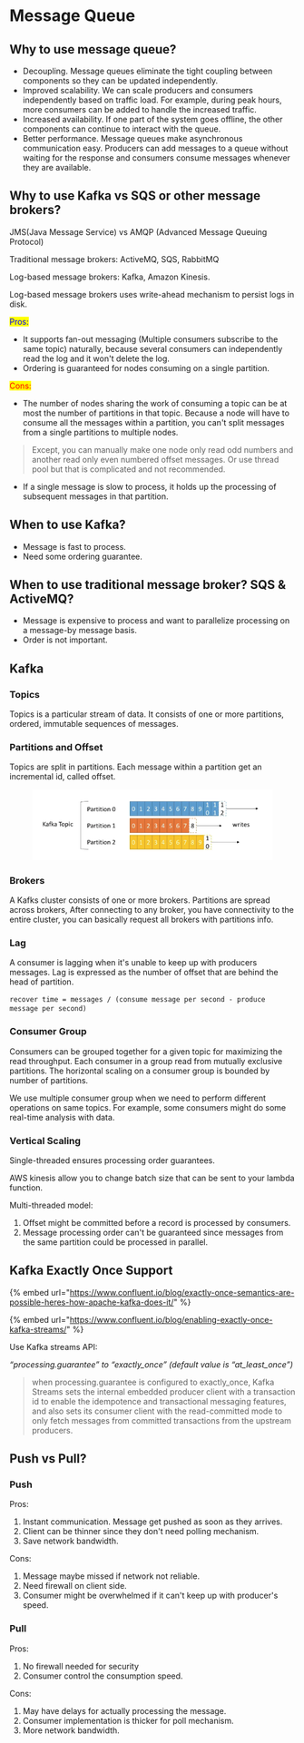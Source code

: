 # Message Queue

## Why to use message queue?

* Decoupling. Message queues eliminate the tight coupling between components so they can be updated independently.
* Improved scalability. We can scale producers and consumers independently based on traffic load. For example, during peak hours, more consumers can be added to handle the increased traffic.
* Increased availability. If one part of the system goes offline, the other components can continue to interact with the queue.
* Better performance. Message queues make asynchronous communication easy. Producers can add messages to a queue without waiting for the response and consumers consume messages whenever they are available.

## Why to use Kafka vs SQS or other message brokers?

JMS(Java Message Service) vs AMQP (Advanced Message Queuing Protocol)

Traditional message brokers: ActiveMQ, SQS, RabbitMQ

Log-based message brokers: Kafka, Amazon Kinesis.

Log-based message brokers uses write-ahead mechanism to persist logs in disk.

<mark style="color:blue;">Pros:</mark>

* It supports fan-out messaging (Multiple consumers subscribe to the same topic) naturally, because several consumers can independently read the log and it won't delete the log.
* Ordering is guaranteed for nodes consuming on a single partition.

<mark style="color:red;">Cons:</mark>

* The number of nodes sharing the work of consuming a topic can be at most the number of partitions in that topic. Because a node will have to consume all the messages within a partition, you can't split messages from a single partitions to multiple nodes.

> Except, you can manually make one node only read odd numbers and another read only even numbered offset messages. Or use thread pool but that is complicated and not recommended.

* If a single message is slow to process, it holds up the processing of subsequent messages in that partition.

## When to use Kafka?

* Message is fast to process.
* Need some ordering guarantee.

## When to use traditional message broker? SQS & ActiveMQ?

* Message is expensive to process and want to parallelize processing on a message-by message basis.
* Order is not important.

## Kafka

### Topics

Topics is a particular stream of data. It consists of one or more partitions, ordered, immutable sequences of messages.

### Partitions and Offset

Topics are split in partitions. Each message within a partition get an incremental id, called offset.

<figure><img src="../../.gitbook/assets/Screenshot 2024-02-25 at 10.20.56 AM.png" alt=""><figcaption></figcaption></figure>

### Brokers

A Kafks cluster consists of one or more brokers. Partitions are spread across brokers, After connecting to any broker, you have connectivity to the entire cluster, you can basically request all brokers with partitions info.

### Lag

A consumer is lagging when it's unable to keep up with producers messages. Lag is expressed as the number of offset that are behind the head of partition.

```
recover time = messages / (consume message per second - produce message per second)
```

### Consumer Group

Consumers can be grouped together for a given topic for maximizing the read throughput. Each consumer in a group read from mutually exclusive partitions. The horizontal scaling on a consumer group is bounded by number of partitions.&#x20;

We use multiple consumer group when we need to perform different operations on same topics. For example, some consumers might do some real-time analysis with data.&#x20;

### Vertical Scaling

Single-threaded ensures processing order guarantees.

AWS kinesis allow you to change batch size that can be sent to your lambda function.

Multi-threaded model:

1. Offset might be committed before a record is processed by consumers.
2. Message processing order can't be guaranteed since messages from the same partition could be processed in parallel.

## Kafka Exactly Once Support

{% embed url="https://www.confluent.io/blog/exactly-once-semantics-are-possible-heres-how-apache-kafka-does-it/" %}

{% embed url="https://www.confluent.io/blog/enabling-exactly-once-kafka-streams/" %}

Use Kafka streams API:

_“processing.guarantee” to “exactly\_once” (default value is “at\_least\_once”)_

> when processing.guarantee is configured to exactly\_once, Kafka Streams sets the internal embedded producer client with a transaction id to enable the idempotence and transactional messaging features, and also sets its consumer client with the read-committed mode to only fetch messages from committed transactions from the upstream producers.



## Push vs Pull?

### Push

Pros:

1. Instant communication. Message get pushed as soon as they arrives.
2. Client can be thinner since they don't need polling mechanism.
3. Save network bandwidth.

Cons:

1. Message maybe missed if network not reliable.
2. Need firewall on client side.
3. Consumer might be overwhelmed if it can't keep up with producer's speed.

### Pull

Pros:

1. No firewall needed for security
2. Consumer control the consumption speed.

Cons:

1. May have delays for actually processing the message.
2. Consumer implementation is thicker for poll mechanism.
3. More network bandwidth.
